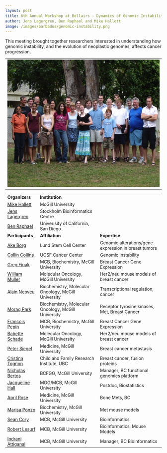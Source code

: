 ```yaml
---
layout: post
title: 6th Annual Workshop at Bellairs - Dynamics of Genomic Instability
author: Jens Lagergren, Ben Raphael and Mike Hallett
image: /images/barbados/genomic-instability.png
---
```


This meeting brought together researchers interested in understanding how genomic instability, and the evolution of neoplastic genomes, affects cancer progression.

<table width="90%"><tbody><tr><td>
<center><img src="/images/barbados/2007-group-picture.jpg" border="0" height="408" width="614"></center>
</td></tr></tbody></table>




<table class="t1" width="624" cellspacing="0" cellpadding="0">
<tbody>
<tr>
<td class="td1" valign="middle"><span class="p1"><strong>Organizers</strong></span></td>
<td class="td2" valign="middle"><span class="p1"><strong>Institution</strong></span></td>
</tr>
<tr><td><a href="http://www.mcb.mcgill.ca/~hallett/">Mike Hallett</a></td><td>McGill University</td></tr>
<tr><td><a href="http://www.nada.kth.se/~jensl">Jens Lagergren</a></td><td>Stockholm Bioinformatics Centre</td></tr>
<tr><td><a href="http://www-cse.ucsd.edu/~braphael/">Ben Raphael</a></td><td>Univerisity of California, San Diego</td></tr>
<tr><td><b>Participants</b></td><td><b>Affiliation</b></td><td><b>Expertise</b></td></tr>
<tr><td><a href="http://www.stemcellcenter.se/groups/Ake_Borg">Ake Borg</a></td><td>Lund Stem Cell Center</td><td>Genomic alterations/gene expression in breast tumors</td></tr>
<tr><td><a href="http://cancer.ucsf.edu/people/collins_colin.php">Collin Collins</a></td><td>UCSF Cancer Center</td><td>Genomic instability</td></tr>
<tr><td><a href="http://www.mcb.mcgill.ca/~finak">Greg Finak</a></td><td>MCB, Biochemistry, McGill University</td><td>Breast Cancer Gene Expression</td></tr>
<tr><td><a href="http://www.mcgill.ca/mog/research/muller/">William Muller</a></td><td>Molecular Oncology, McGill University</td><td>Her2/neu mouse models of breast cancer </td></tr>
<tr><td><a href="http://www.mcgill.ca/mog/research/nepveu/">Alain Nepveu</a></td><td>Biochemistry, Molecular Oncology, McGill University</td><td>Transcriptional regulation, cancer</td></tr>
<tr><td><a href="http://www.mcgill.ca/mog/research/park/">Morag Park</a></td><td>Biochemistry, Molecular Oncology, McGill University</td><td>Receptor tyrosine kinases, Met, Breast Cancer</td></tr>
<tr><td><a href="http://www.mcb.mcgill.ca/">Francois Pepin</a></td><td>MCB, Biochemistry, McGill University</td><td>Breast Cancer Gene Expression</td></tr>
<tr><td><a href="http://www.mcgill.ca/mog/research/muller/lab">Babette Schade</a></td><td>Molecular Oncology, McGill University</td><td>Her2/neu mouse models of breast cancer</td></tr>
<tr><td><a href="http://www.medicine.mcgill.ca/biochem/siegellab/index.htm">Peter Siegel</a></td><td>Medicine, McGill University</td><td>Breast cancer metastasis</td></tr>
<tr><td><a href="http://www.cfri.ca/our_research/researchers/search_researchers/researcher_detail.asp?ID=125">Cristina Tognon</a></td><td>Child and Family Research Institute, UBC</td><td>Breast cancer, fusion proteins </td></tr>
<tr><td><a href="http:">Nicholas Bertos</a></td><td>BCFGG, McGill University</td><td>Manager, BC functional genomics platform</td></tr>
<tr><td><a href="http:">Jacqueline Hall</a></td><td>MOG/MCB, McGill University</td><td>Postdoc, Biostatistics</td></tr>
<tr><td><a href="http">April Rose</a></td><td>Medicine, McGill University</td><td>Bone Mets, BC</td></tr>
<tr><td><a href="http">Marisa Ponzo</a></td><td>Biochemistry, McGill University</td><td>Met mouse models</td></tr>
<tr><td><a href="http:">Sean Cory</a></td><td>MCB, McGill University</td><td>Bioinformatics</td></tr>
<tr><td><a href="http:">Robert Lesurf</a></td><td>MCB, McGill University</td><td>Bioinformatics, Mouse Models</td></tr>
<tr><td><a href="http:">Indrani Attiganal</a></td><td>MCB, McGill University</td><td>Manager, BC Bioinformatics</td></tr>
</tbody></table>
 

